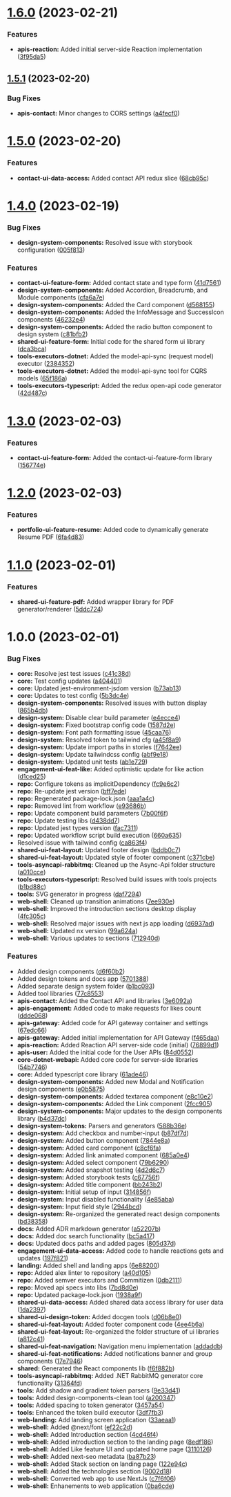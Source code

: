 # [1.6.0](https://github.com/sullivanpj/open-system/compare/reaction-ui-feature-like-v1.5.1...reaction-ui-feature-like-v1.6.0) (2023-02-21)


### Features

* **apis-reaction:** Added initial server-side Reaction implementation ([3f95da5](https://github.com/sullivanpj/open-system/commit/3f95da5dc2dc46e53af7e1be5c9df1602c36e5ae))

## [1.5.1](https://github.com/sullivanpj/open-system/compare/reaction-ui-feature-like-v1.5.0...reaction-ui-feature-like-v1.5.1) (2023-02-20)


### Bug Fixes

* **apis-contact:** Minor changes to CORS settings ([a4fecf0](https://github.com/sullivanpj/open-system/commit/a4fecf0dbe3f210132009f2b20fa7ed3d2c92608))

# [1.5.0](https://github.com/sullivanpj/open-system/compare/reaction-ui-feature-like-v1.4.0...reaction-ui-feature-like-v1.5.0) (2023-02-20)


### Features

* **contact-ui-data-access:** Added contact API redux slice ([68cb95c](https://github.com/sullivanpj/open-system/commit/68cb95c8fb2fae873e62c03c95e77a7983b7386d))

# [1.4.0](https://github.com/sullivanpj/open-system/compare/reaction-ui-feature-like-v1.3.0...reaction-ui-feature-like-v1.4.0) (2023-02-19)


### Bug Fixes

* **design-system-components:** Resolved issue with storybook configuration ([005f813](https://github.com/sullivanpj/open-system/commit/005f81325c20f6e8019cfaae414819431b0c5677))


### Features

* **contact-ui-feature-form:** Added contact state and type form ([41d7561](https://github.com/sullivanpj/open-system/commit/41d7561da9d13b010c2d345db6cb1bcaa4b1ab6f))
* **design-system-components:** Added Accordion, Breadcrumb, and Module components ([cfa6a7e](https://github.com/sullivanpj/open-system/commit/cfa6a7e559850febb2a73ba2ab8894b570912161))
* **design-system-components:** Added the Card component ([d568155](https://github.com/sullivanpj/open-system/commit/d5681554eb825d5bbbfb12cd45f610083c8802ad))
* **design-system-components:** Added the InfoMessage and SuccessIcon components ([46232e4](https://github.com/sullivanpj/open-system/commit/46232e4cbdfb01b03684d12844963cb110d7c193))
* **design-system-components:** Added the radio button component to design system ([c81bfb2](https://github.com/sullivanpj/open-system/commit/c81bfb2761c1e50ca1684a6ec7f21dadb9285054))
* **shared-ui-feature-form:** Initial code for the shared form ui library ([dca3bca](https://github.com/sullivanpj/open-system/commit/dca3bca186817ca6165c287b3ef9137e12fe2623))
* **tools-executors-dotnet:** Added the model-api-sync (request model) executor ([2384352](https://github.com/sullivanpj/open-system/commit/2384352aaa773baf864f49314226a12f59aeea73))
* **tools-executors-dotnet:** Added the model-api-sync tool for CQRS models ([65f186a](https://github.com/sullivanpj/open-system/commit/65f186ae050c27f771b4d425f400e97317643b55))
* **tools-executors-typescript:** Added the redux open-api code generator ([42d487c](https://github.com/sullivanpj/open-system/commit/42d487c45d6405f04bd96dd7be3c179e296ee8fc))

# [1.3.0](https://github.com/sullivanpj/open-system/compare/reaction-ui-feature-like-v1.2.0...reaction-ui-feature-like-v1.3.0) (2023-02-03)


### Features

* **contact-ui-feature-form:** Added the contact-ui-feature-form library ([156774e](https://github.com/sullivanpj/open-system/commit/156774ee66dc11ddb51a05fa4377c005635df5d7))

# [1.2.0](https://github.com/sullivanpj/open-system/compare/reaction-ui-feature-like-v1.1.0...reaction-ui-feature-like-v1.2.0) (2023-02-03)


### Features

* **portfolio-ui-feature-resume:** Added code to dynamically generate Resume PDF ([6fa4d83](https://github.com/sullivanpj/open-system/commit/6fa4d8388d890045b734fb1594250e546278b831))

# [1.1.0](https://github.com/sullivanpj/open-system/compare/reaction-ui-feature-like-v1.0.0...reaction-ui-feature-like-v1.1.0) (2023-02-01)


### Features

* **shared-ui-feature-pdf:** Added wrapper library for PDF generator/renderer ([5ddc724](https://github.com/sullivanpj/open-system/commit/5ddc724af3ae9ae7237452e71a3fae3d20f7a6b9))

# 1.0.0 (2023-02-01)


### Bug Fixes

* **core:** Resolve jest test issues ([c41c38d](https://github.com/sullivanpj/open-system/commit/c41c38d6d15355923cd6cf78d217a2630b6e8d09))
* **core:** Test config updates ([a404401](https://github.com/sullivanpj/open-system/commit/a404401f3189448a3675a358ca18f0b703f13326))
* **core:** Updated jest-environment-jsdom version ([b73ab13](https://github.com/sullivanpj/open-system/commit/b73ab138f38fa2b3e7426be76f62c6236fffcd60))
* **core:** Updates to test config ([5b3dc4e](https://github.com/sullivanpj/open-system/commit/5b3dc4efd4f6decc65323f1d471b6231923c0048))
* **design-system-components:** Resolved issues with button display ([865b4db](https://github.com/sullivanpj/open-system/commit/865b4db833c837c5ac5d5e1f239c97d03d25fc21))
* **design-system:** Disable clear build parameter ([e4ecce4](https://github.com/sullivanpj/open-system/commit/e4ecce4d68a9a4298fe198862bb83ce7f23dd34e))
* **design-system:** Fixed bootstrap config code ([1587d2e](https://github.com/sullivanpj/open-system/commit/1587d2e06cd1f0b459574aa3b7051c44b413d2bd))
* **design-system:** Font path formatting issue ([45caa76](https://github.com/sullivanpj/open-system/commit/45caa763d347f59ff1a4a5df684027e54770c930))
* **design-system:** Resolved token to tailwind cfg ([a45f8a9](https://github.com/sullivanpj/open-system/commit/a45f8a9fa38cd97a321076f8fd46abb67b58b336))
* **design-system:** Update import paths in stories ([f7642ee](https://github.com/sullivanpj/open-system/commit/f7642ee5382ca6c9c6d9201a6615cab394430739))
* **design-system:** Update tailwindcss config ([abf9e18](https://github.com/sullivanpj/open-system/commit/abf9e18b95f36a21a4dc3b5a42a95c2a1c886f60))
* **design-system:** Updated unit tests ([ab1e729](https://github.com/sullivanpj/open-system/commit/ab1e729946203364d4e26c794a08ceecd652e0a3))
* **engagement-ui-feat-like:** Added optimistic update for like action ([d1ced25](https://github.com/sullivanpj/open-system/commit/d1ced25d6af8505e64754c09b453d87facf69456))
* **repo:** Configure tokens as implicitDependency ([fc9e6c2](https://github.com/sullivanpj/open-system/commit/fc9e6c20c387f5eaef0a3bb88b615aa6b8a92886))
* **repo:** Re-update jest version ([bff7ede](https://github.com/sullivanpj/open-system/commit/bff7ede058e304343bba53d4d6eb34bcb07db2bb))
* **repo:** Regenerated package-lock.json ([aaa1a4c](https://github.com/sullivanpj/open-system/commit/aaa1a4c6de1404f0e6627fb9dbafea6e15a6918d))
* **repo:** Removed lint from workflow ([e93686b](https://github.com/sullivanpj/open-system/commit/e93686bd805ec44a9ebf95240391deb2afcc754c))
* **repo:** Update component build parameters ([7b00f6f](https://github.com/sullivanpj/open-system/commit/7b00f6fb888549224a0c46d3adaa99c0fe7bb1ad))
* **repo:** Update testing libs ([d438dd7](https://github.com/sullivanpj/open-system/commit/d438dd7ec936a0e94e11763a786db97bcdb35b67))
* **repo:** Updated jest types version ([fac7311](https://github.com/sullivanpj/open-system/commit/fac73111eedffc820419054392aae14e7db02a54))
* **repo:** Updated workflow script build execution ([660a635](https://github.com/sullivanpj/open-system/commit/660a63532d1abc3f3f924b8857ae4c2edf2b39d8))
* Resolved issue with tailwind config ([ca863f4](https://github.com/sullivanpj/open-system/commit/ca863f48337010ae7aa810a4f2d22d29fdaad878))
* **shared-ui-feat-layout:** Updated footer design ([bddb0c7](https://github.com/sullivanpj/open-system/commit/bddb0c7934be06a2120f18af15a1055aa75e2d8c))
* **shared-ui-feat-layout:** Updated style of footer component ([c371cbe](https://github.com/sullivanpj/open-system/commit/c371cbe3341677f95dbd6336d5e7d118215eb730))
* **tools-asyncapi-rabbitmq:** Cleaned up the Async-Api folder structure ([a010cce](https://github.com/sullivanpj/open-system/commit/a010ccea977f72d26c5b6cab0b6df3d942e99bab))
* **tools-executors-typescript:** Resolved build issues with tools projects ([b1bd88c](https://github.com/sullivanpj/open-system/commit/b1bd88c287be805384aaf0bae5346a8fa9723ab9))
* **tools:** SVG generator in progress ([daf7294](https://github.com/sullivanpj/open-system/commit/daf7294f1640800efcb958ce94730c9ef86961b0))
* **web-shell:** Cleaned up transition animations ([7ee930e](https://github.com/sullivanpj/open-system/commit/7ee930eda544f1beb76e2258d09e81a26ede6178))
* **web-shell:** Improved the introduction sections desktop display ([4fc305c](https://github.com/sullivanpj/open-system/commit/4fc305c59ff29e166f5827888a575859185b2c76))
* **web-shell:** Resolved major issues with next js app loading ([d6937ad](https://github.com/sullivanpj/open-system/commit/d6937ad78268fecf3c7e7fbd59d23fe76fa94db5))
* **web-shell:** Updated nx version ([99a624a](https://github.com/sullivanpj/open-system/commit/99a624a3e8a04b9fbb71bcdcf7c5a2e10fcf3e26))
* **web-shell:** Various updates to sections ([712940d](https://github.com/sullivanpj/open-system/commit/712940d68da346d72bce54f5dcafcf5282fe052f))


### Features

* Added design components ([d6f60b2](https://github.com/sullivanpj/open-system/commit/d6f60b2168e0b4508c99c61c2d05a9eb5af4478f))
* Added design tokens and docs app ([5701388](https://github.com/sullivanpj/open-system/commit/57013885ad07dc9f0bced7a7a6e0f3073ded84a3))
* Added separate design system folder ([b1bc093](https://github.com/sullivanpj/open-system/commit/b1bc09321447f3f8e43672b733b900c3c0a1aaef))
* Added tool libraries ([77c8553](https://github.com/sullivanpj/open-system/commit/77c8553bb6c4e2a7b265839a3e0a35a4d7e294da))
* **apis-contact:** Added the Contact API and libraries ([3e6092a](https://github.com/sullivanpj/open-system/commit/3e6092a67254355bc759a5d0d7c9a37351f2039c))
* **apis-engagement:** Added code to make requests for likes count ([ddde068](https://github.com/sullivanpj/open-system/commit/ddde0684f621b6ed01863df5663ded9c9a0e0e02))
* **apis-gateway:** Added code for API gateway container and settings ([67edc66](https://github.com/sullivanpj/open-system/commit/67edc66b3cf8295665942536eebb0b76921434e3))
* **apis-gateway:** Added initial implementation for API Gateway ([f465daa](https://github.com/sullivanpj/open-system/commit/f465daa42bc2e37009fc7fc1b741bd9adcb8781f))
* **apis-reaction:** Added Reaction API server-side code (initial) ([76899d1](https://github.com/sullivanpj/open-system/commit/76899d1e162900eff3fd19347e1d0f00fda5383a))
* **apis-user:** Added the initial code for the User APIs ([84d0552](https://github.com/sullivanpj/open-system/commit/84d0552e06d1cd8c8d56b9ddfb4f623abb94565c))
* **core-dotnet-webapi:** Added core code for server-side libraries ([54b7746](https://github.com/sullivanpj/open-system/commit/54b7746520b58e8a3d96cd27c555d16ec23fe6ec))
* **core:** Added typescript core library ([61ade46](https://github.com/sullivanpj/open-system/commit/61ade46e5756cd59ca232b6a14ba08061794039f))
* **design-system-components:** Added new Modal and Notification design components ([e0b5875](https://github.com/sullivanpj/open-system/commit/e0b5875a550c1e61e48befa94cc4f2ddf1afa21e))
* **design-system-components:** Added textarea component ([e8c10e2](https://github.com/sullivanpj/open-system/commit/e8c10e297f3b45b10a710108dd888b6f0039f345))
* **design-system-components:** Added the Link component ([2fcc905](https://github.com/sullivanpj/open-system/commit/2fcc9053fa806806bad6079ee402e9deda1157cd))
* **design-system-components:** Major updates to the design components library ([b4d37dc](https://github.com/sullivanpj/open-system/commit/b4d37dcb4081f57d992f3b284f2b93dfa39ab361))
* **design-system-tokens:** Parsers and generators ([588b36e](https://github.com/sullivanpj/open-system/commit/588b36eaba30844a74e37c92617f887d2ac4d53e))
* **design-system:** Add checkbox and number-input ([b87df7d](https://github.com/sullivanpj/open-system/commit/b87df7da2799a31bfadf7e993a56425965fb50b7))
* **design-system:** Added button component ([7844e8a](https://github.com/sullivanpj/open-system/commit/7844e8aa988828ddc779f75f48c88e710b3e8e8b))
* **design-system:** Added card component ([c8cf6fa](https://github.com/sullivanpj/open-system/commit/c8cf6fa332b2a6a5392eaff9eaa3b48dd58ef5f7))
* **design-system:** Added link animated component ([685a0e4](https://github.com/sullivanpj/open-system/commit/685a0e4fa0b14fe5b6b9f2ef703eeabed6bb0655))
* **design-system:** Added select component ([79b6290](https://github.com/sullivanpj/open-system/commit/79b6290050a19e61ed4cfd39b663cd0075be01ff))
* **design-system:** Added snapshot testing ([4d2d6c7](https://github.com/sullivanpj/open-system/commit/4d2d6c7a1dad3c7758210748288d2c14c3d1c396))
* **design-system:** Added storybook tests ([c67756f](https://github.com/sullivanpj/open-system/commit/c67756fe2cbe05f02de0cbaf69f7aaff8537430a))
* **design-system:** Added title component ([bb243b2](https://github.com/sullivanpj/open-system/commit/bb243b219f5dca6064e072df1297a3409560615e))
* **design-system:** Initial setup of input ([314856f](https://github.com/sullivanpj/open-system/commit/314856ffac6887ce72d53e71b430a2b918043774))
* **design-system:** Input disabled functionality ([4e85aba](https://github.com/sullivanpj/open-system/commit/4e85abac299a953449577f4d1d3e1672a018361c))
* **design-system:** Input field style ([2944bcd](https://github.com/sullivanpj/open-system/commit/2944bcdfcd14fa0497d139810b53d589f2b6ca6f))
* **design-system:** Re-organized the generated react design components ([bd38358](https://github.com/sullivanpj/open-system/commit/bd383585f55e2da4e8d7ff270e5f24da55c008e4))
* **docs:** Added  ADR markdown generator ([a52207b](https://github.com/sullivanpj/open-system/commit/a52207b371aa9d17afd3b476d8cd78caadaca34a))
* **docs:** Added doc search functionality ([bc5a417](https://github.com/sullivanpj/open-system/commit/bc5a417e50ce14dcda2e94c194447b846026463b))
* **docs:** Updated docs paths and added pages ([805d37d](https://github.com/sullivanpj/open-system/commit/805d37d201be3a3451ef7cda4e3c3123d8549cf8))
* **engagement-ui-data-access:** Added code to handle reactions gets and updates ([197f821](https://github.com/sullivanpj/open-system/commit/197f821bfa12c13901ac32d5500f3c80d6e79e05))
* **landing:** Added shell and landing apps ([6e88200](https://github.com/sullivanpj/open-system/commit/6e88200bbc553bfcd1b3c1d0ac30f34de2124b2e))
* **repo:** Added alex linter to repository ([a40d105](https://github.com/sullivanpj/open-system/commit/a40d105e1fbad9c548e91d8a7c1168c6606bc6b0))
* **repo:** Added semver executors and Commitizen ([0db2111](https://github.com/sullivanpj/open-system/commit/0db21117a91c32c97a952974713dd11daabaf82f))
* **repo:** Moved api specs into libs ([7bd8d0e](https://github.com/sullivanpj/open-system/commit/7bd8d0e73fa7b4390f0149defddf7c8ef6df9c0c))
* **repo:** Updated package-lock.json ([1938a9f](https://github.com/sullivanpj/open-system/commit/1938a9f85e6d639653822bf3133f666196f9f05e))
* **shared-ui-data-access:** Added shared data access library for user data ([1da2397](https://github.com/sullivanpj/open-system/commit/1da23973eeb7c701a66e2d1529a39df09ecfaf91))
* **shared-ui-design-token:** Added docgen tools ([d06b8e0](https://github.com/sullivanpj/open-system/commit/d06b8e008dd8e72c50e52a94c756a57337c3b124))
* **shared-ui-feat-layout:** Added footer component code ([4ee4b6a](https://github.com/sullivanpj/open-system/commit/4ee4b6a836c08f4705d5b6ce4c3f6d059f43cbe1))
* **shared-ui-feat-layout:** Re-organized the folder structure of ui libraries ([a812c41](https://github.com/sullivanpj/open-system/commit/a812c41d75064d513420d6d4686966675f1e21f9))
* **shared-ui-feat-navigation:** Navigation menu implementation ([addaddb](https://github.com/sullivanpj/open-system/commit/addaddbbe949ed2fd9f37d3b2cf4b36b1b927118))
* **shared-ui-feat-notifications:** Added notifications banner and group components ([17e7946](https://github.com/sullivanpj/open-system/commit/17e7946c188ba4c2e8f877695e7fc3fc1c96f1e7))
* **shared:** Generated the React components lib ([f6f882b](https://github.com/sullivanpj/open-system/commit/f6f882b713b0d907caee5c41bc89da54974138d1))
* **tools-asyncapi-rabbitmq:** Added .NET RabbitMQ generator core functionality ([31364fd](https://github.com/sullivanpj/open-system/commit/31364fdb71e6970f79d22b2c1fe294d5e04ccbb6))
* **tools:** Add shadow and gradient token parsers ([9e33d41](https://github.com/sullivanpj/open-system/commit/9e33d4126edf344627045c52ba20a7c768303857))
* **tools:** Added design-components-clean tool ([a200347](https://github.com/sullivanpj/open-system/commit/a200347817ac2b38d1bfbc1434f08b6f2a6e6d59))
* **tools:** Added spacing to token generator ([3457a54](https://github.com/sullivanpj/open-system/commit/3457a54e205ca5e192d50ff4ee123dedb1d814f0))
* **tools:** Enhanced the token build executor ([3df7fb3](https://github.com/sullivanpj/open-system/commit/3df7fb31f1b772b83ed05ffffc6680b8010072d2))
* **web-landing:** Add landing screen application ([33aeaa1](https://github.com/sullivanpj/open-system/commit/33aeaa16c61c16b190de178e7dbc9935aeea1344))
* **web-shell:** Added @next/font ([ef22c2d](https://github.com/sullivanpj/open-system/commit/ef22c2d3710e8bd399ad6498ee638c2258d490a0))
* **web-shell:** Added Introduction section ([4cd46f4](https://github.com/sullivanpj/open-system/commit/4cd46f43de31e28ee4e1046a1402c31e0738fb9c))
* **web-shell:** Added introduction section to the landing page ([8edf186](https://github.com/sullivanpj/open-system/commit/8edf186783703d0729362a00c3d7787ae633f2a0))
* **web-shell:** Added Like feature UI and updated home page ([3110126](https://github.com/sullivanpj/open-system/commit/3110126c05548f89fa1d384bd95ed2912cfebf06))
* **web-shell:** Added next-seo metadata ([ba87b23](https://github.com/sullivanpj/open-system/commit/ba87b23c772f808468cb317c4e3658446ec46e94))
* **web-shell:** Added Stack section on landing page ([122e94c](https://github.com/sullivanpj/open-system/commit/122e94cf3e3ec9b2e896e3ee80a0d3f78d3f3e4e))
* **web-shell:** Added the technologies section ([9002d18](https://github.com/sullivanpj/open-system/commit/9002d18c02deeda4f36a52acc3371c6598bcf313))
* **web-shell:** Converted web app to use NextJs ([c7f6f06](https://github.com/sullivanpj/open-system/commit/c7f6f06a4b950d12def8d20e900644d2fa30338f))
* **web-shell:** Enhanements to web application ([0ba6cde](https://github.com/sullivanpj/open-system/commit/0ba6cded9f7f5aea8fb205c3fdbd9a9d9daba9b4))
